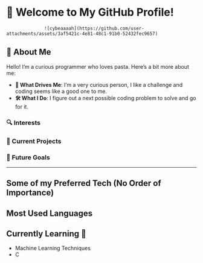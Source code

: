 # 👋 Welcome to My GitHub Profile!

                  ![cybeaaaah](https://github.com/user-attachments/assets/3af5421c-4e81-48c1-91b0-52432fec9657)

## 🚀 About Me

Hello! I’m a curious programmer who loves pasta. Here’s a bit more about me:

- **🌟 What Drives Me**: I’m a very curious person, I like a challenge and coding seems like a good one to me.
- **🛠 What I Do**: I figure out a next possible coding problem to solve and go for it.

### 🔍 Interests

### 📂 Current Projects

### 🎯 Future Goals



---

## Some of my Preferred Tech (No Order of Importance)

## Most Used Languages

## Currently Learning 📖
- Machine Learning Techniques
- C
